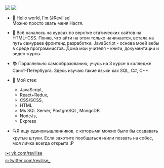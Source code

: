 <span>
  <img src="https://www.codewars.com/users/Revilise/badges/small"/>
  <img src="https://img.shields.io/badge/JavaScript-F7DF1E?style=for-the-badge&logo=javascript&logoColor=black"/>
 </span>

- 👋 Hello world, I'm @Revilise!          
Можно просто звать меня Настя.

- 🌱 Всё началось на курсах по верстке статических сайтов на HTML+CSS. Поняв, что айти на этом только начинается, встала на путь самураев фронтенд разработки. JavaScript - основа моей вебы в среде программистов. Дома мои учителя - книги, документации и видео-курсы.
- 📚 Параллельно самообразованию, учусь на 3 курсе в колледже Санкт-Петербурга.
Здесь изучаю такие языки как SQL, C#, C++.
- 💾 Мой стек:
  - JavaScript,  
  - React+Redux,
  - CSS/SCSS,
  - HTML
  - Ms SQL Server, PostgreSQL, MongoDB
  - NodeJs,
  - Express

- 🔍Я ищу единомышленников, с которыми можно было бы создавать крутые штуки.
Если захотите пообщаться и/или позвать на собес, моя личка всегда открыта :P

<a target="_blank" href="https://vk.com/revilise">✉️ vk.com/revilise </a><br/>
<a target="_blank" href="https://twitter.com/revilise_">✏️twitter.com/revilise_</a>
